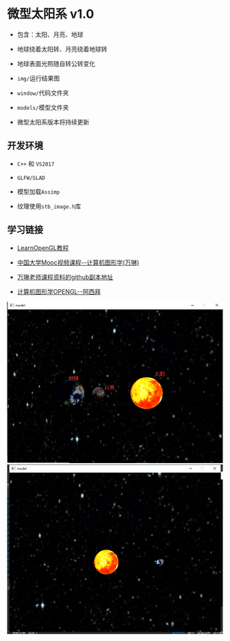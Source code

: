 # 微型太阳系 v1.0

- 包含：太阳、月亮、地球

- 地球绕着太阳转、月亮绕着地球转

- 地球表面光照随自转公转变化

- `img/`运行结果图

- `window/`代码文件夹

- `models/`模型文件夹

- 微型太阳系版本将持续更新

## 开发环境

- `C++` 和 `VS2017`

- `GLFW/GLAD`

- 模型加载`Assimp`

- 纹理使用`stb_image.h`库

## 学习链接

- [LearnOpenGL教程](https://learnopengl-cn.github.io/)

- [中国大学Mooc视频课程--计算机图形学(万琳)](https://www.icourse163.org/course/0809HUST055-1003636001?utm_campaign=share&utm_medium=androidShare&utm_source=#/info)

- [万琳老师课程资料的github副本地址](https://gitee.com/findagirl/Computer_Graphics)

- [计算机图形学OPENGL--阿西拜](https://www.bilibili.com/video/av57654623)

![微型太阳系图](img/3.png)
![微型太阳系图](img/1.png)

